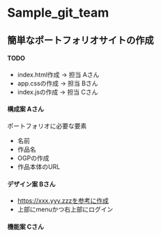 # Sample_git_team

## 簡単なポートフォリオサイトの作成
#### TODO

* index.html作成 -> 担当  Aさん
* app.cssの作成 -> 担当 Bさん
* index.jsの作成 -> 担当 Cさん

#### 構成案 Aさん
ポートフォリオに必要な要素
- 名前
- 作品名
- OGPの作成
- 作品本体のURL

#### デザイン案 Bさん

* https://xxx.yyy.zzzを参考に作成
* 上部にmenuかつ右上部にログイン


#### 機能案 Cさん

